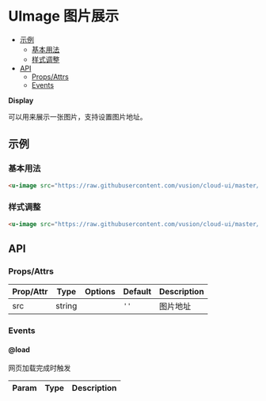 <!-- 该 README.md 根据 api.yaml 和 docs/*.md 自动生成，为了方便在 GitHub 和 NPM 上查阅。如需修改，请查看源文件 -->

# UImage 图片展示

- [示例](#示例)
    - [基本用法](#基本用法)
    - [样式调整](#样式调整)
- [API]()
    - [Props/Attrs](#propsattrs)
    - [Events](#events)

**Display**

可以用来展示一张图片，支持设置图片地址。

## 示例
### 基本用法

``` html
<u-image src="https://raw.githubusercontent.com/vusion/cloud-ui/master/src/assets/images/1.jpg" ></u-image>
```

### 样式调整

``` html
<u-image src="https://raw.githubusercontent.com/vusion/cloud-ui/master/src/assets/images/1.jpg" style="height:120px;border:1px solid red;"></u-image>
```

## API
### Props/Attrs

| Prop/Attr | Type | Options | Default | Description |
| --------- | ---- | ------- | ------- | ----------- |
| src | string |  | `''` | 图片地址 |

### Events

#### @load

网页加载完成时触发

| Param | Type | Description |
| ----- | ---- | ----------- |

